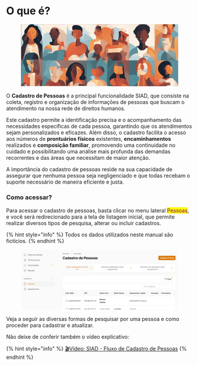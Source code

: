 # O que é?

<figure><img src="../.gitbook/assets/image (1).png" alt=""><figcaption></figcaption></figure>

O **Cadastro de Pessoas** é a principal funcionalidade SIAD, que consiste na coleta, registro e organização de informações de pessoas que buscam o atendimento na nossa rede de direitos humanos.&#x20;

Este cadastro permite a identificação precisa e o acompanhamento das necessidades específicas de cada pessoa, garantindo que os atendimentos sejam personalizados e eficazes. Além disso, o cadastro facilita o acesso aos números de **prontuários físicos** existentes, **encaminhamentos** realizados e **composição familiar**, promovendo uma continuidade no cuidado e possibilitando uma análise mais profunda das demandas recorrentes e das áreas que necessitam de maior atenção.&#x20;

A importância do cadastro de pessoas reside na sua capacidade de assegurar que nenhuma pessoa seja negligenciado e que todas recebam o suporte necessário de maneira eficiente e justa.

### Como acessar?

Para acessar o cadastro de pessoas, basta clicar no menu lateral <mark style="color:purple;">Pessoas</mark>, e você será redirecionado para a tela de listagem inicial, que permite realizar diversos tipos de pesquisa, alterar ou incluir cadastros.

{% hint style="info" %}
Todos os dados utilizados neste manual são fictícios.
{% endhint %}

<figure><img src="../.gitbook/assets/image.png" alt=""><figcaption></figcaption></figure>

Veja a seguir as diversas formas de pesquisar por uma pessoa e como proceder para cadastrar e atualizar.

Não deixe de conferir também o vídeo explicativo:

{% hint style="info" %}
[🎬](https://emojiterra.com/pt/claquete/)[Vídeo: SIAD](https://shorturl.at/Kf459)[ - Fluxo de Cadastro de Pessoas](https://shorturl.at/9O5cT)
{% endhint %}

